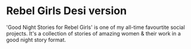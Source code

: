 # Rebel Girls Desi version

'Good Night Stories for Rebel Girls' is one of my all-time favourtite social projects. It's a collection of stories of amazing women & their work in a good night story format.  

